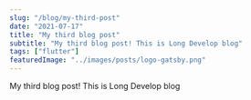 ```yaml
---
slug: "/blog/my-third-post"
date: "2021-07-17"
title: "My third blog post"
subtitle: "My third blog post! This is Long Develop blog"
tags: ["flutter"]
featuredImage: "../images/posts/logo-gatsby.png"
---
```


My third blog post! This is Long Develop blog

